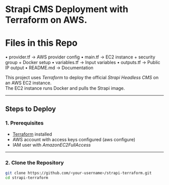 # Strapi CMS Deployment with Terraform on AWS.
# Files in this Repo
•	provider.tf → AWS provider config
•	main.tf → EC2 instance + security group + Docker setup
•	variables.tf → Input variables
•	outputs.tf → Public IP output
•	README.md → Documentation

This project uses *Terraform* to deploy the official *Strapi Headless CMS* on an AWS EC2 instance.  
The EC2 instance runs Docker and pulls the Strapi image.

---

## Steps to Deploy

### 1. Prerequisites
- [Terraform](https://developer.hashicorp.com/terraform/downloads) installed
- AWS account with access keys configured (aws configure)
- IAM user with *AmazonEC2FullAccess*

---

### 2. Clone the Repository
```bash
git clone https://github.com/<your-username>/strapi-terraform.git
cd strapi-terraform

